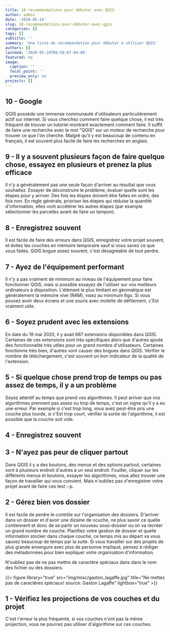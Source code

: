 ```yaml
---
title: 10 recommandations pour débuter avec QGIS
author: admin
date: '2020-05-14'
slug: 10-recommandations-pour-débuter-avec-qgis
categories: []
tags: []
subtitle: ''
summary: 'Une liste de recommandation pour débuter à utiliser QGIS'
authors: []
lastmod: '2020-05-19T09:50:07-04:00'
featured: no
image:
  caption: ''
  focal_point: ''
  preview_only: no
projects: []
---
```


## 10 - Google

QGIS possède une immense communauté d'utilisateurs particulièrement actif sur internet. Si vous cherchez comment faire quelque chose, il est très fréquent de trouver un tutoriel montrant exactement comment faire. Il suffit de faire une recherche avec le mot "QGIS" sur un moteur de recherche pour trouver ce que l'on cherche. Malgré qu'il y est beaucoup de contenu en français, il est souvent plus facile de faire les recherches en anglais.


## 9 - Il y a souvent plusieurs façon de faire quelque chose, essayez en plusieurs et prenez la plus efficace

Il n'y a généralement pas une seule façon d'arriver au résultat que vous souhaitez. Essayer de déconstruire le problème, évaluer quelle sont les étapes pour y arriver. Des fois les étapes doivent être faites en ordre, des fois non. En règle générale, prioriser les étapes qui réduise la quantité d'information, elles vont accélérer les autres étapes (par example sélectionner les parcelles avant de faire un tampon).


## 8 - Enregistrez souvent
 
Il est facile de faire des erreurs dans QGIS, enregistrez votre projet souvent, et évitez les couches en mémoire temporaire sauf si vous savez ce que vous faites. QGIS bogue assez souvent, c'est désagréable de tout perdre. 

 
## 7 - Ayez de l'équipement performant

Il n'y a pas vraiment de minimum au niveau de l'équipement pour faire fonctionner QGIS, mais si possible essayez de l'utiliser sur vos meilleurs ordinateurs à disposition. L'élément le plus limitant en géomatique est généralement la mémoire vive (RAM), visez au minimum 6go. Si vous pouvez avoir deux écrans et une souris avec molette de défilement, c'Est vraiment utile.


## 6 - Soyez prudent avec les extensions

En date du 19 mai 2020, il y avait 667 extensions disponibles dans QGIS. Certaines de ces extensions sont très spécifiques alors que d'autres ajoute des fonctionnalité très utiles pour un grand nombre d'utilisateurs. Certaines fonctionne très bien, d'autres vont causer des bogues dans QGIS. Vérifier le nombre de téléchargement, c'est souvent un bon indicateur de la qualité de l'extension.




## 5 - Si quelque chose prend trop de temps ou pas assez de temps, il y a un problème

Soyez attentif au temps que prend vos algorithmes. Il peut arriver que vos algorithmes prennent pas assez ou trop de temps, c'est un signe qu'il y a eu une erreur. Par exemple si c'est trop long, vous avez peut-être pris une couche plus lourde, si c'Est trop court, vérifier la sortie de l'algorithme, il est possible que la couche soit vide.  



## 4 - Enregistrez souvent

## 3 - N'ayez pas peur de cliquer partout

Dans QGIS il y a des boutons, des menus et des options partout, certaines sont à plusieurs endroit d'autres à un seul endroit. Fouiller, cliquer sur les différents menus et boutons, essayer les algorithmes, vous allez trouver une façon de travailler qui vous convient. Mais n'oubliez pas d'enregistrer votre projet avant de faire ces test :-p.



## 2 - Gérez bien vos dossier


Il est facile de perdre le contrôle sur l'organisation des dossiers. D'arriver dans un dossier et d'avoir une dizaine de ocuche, ne plus savoir ce quelle contiennent et donc de se partir un nouveau sous-dossier ou on va recréer un grand nombre de couche. Planifiez votre gestion de dossier et quelle information stocker dans chaque couche, ce temps mis au départ va vous sauvez beaucoup de temps par la suite. Si vous travailler sur des projets de plus grande envergure avec plus de personne impliqué, pensez à rédiger des métadonnées pour bien expliquer votre organisation d'information.

N'oubliez pas de ne pas mettre de caractère spéciaux dans dans le nom des fichier ou des dossiers.

{{< figure library="true" src="img/misc/gaston_lagaffe.jpg" title="Ne mettez pas de caractères spéciaux! source: Gaston Lagaffe" lightbox="true" >}}


## 1 - Vérifiez les projections de vos couches et du projet

C'est l'erreur la plus fréquente, si vos couches n'ont pas la même projection, vous ne pourrez pas utiliser d'algorithme sur ces couches. 